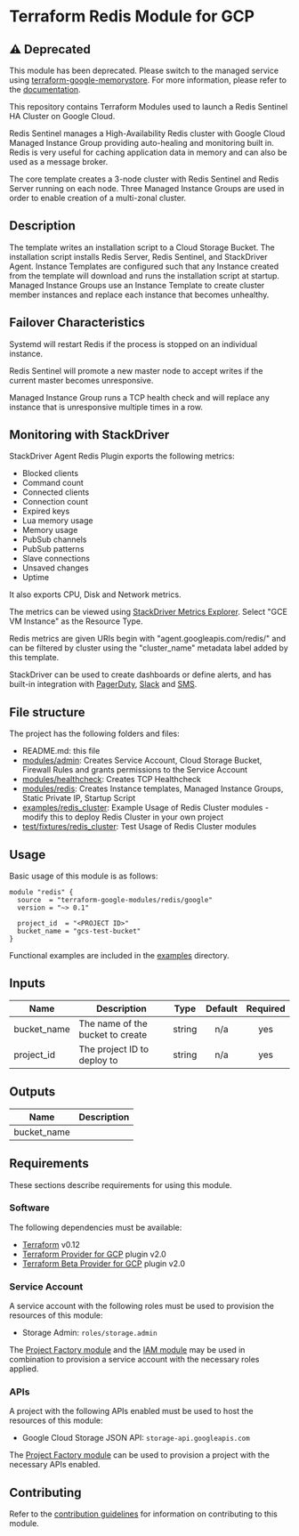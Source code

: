 # Terraform Redis Module for GCP

## ⚠ Deprecated

This module has been deprecated. Please switch to the managed service using [terraform-google-memorystore](https://github.com/terraform-google-modules/terraform-google-memorystore). For more information, please refer to the [documentation](https://cloud.google.com/memorystore/docs/redis/redis-overview).

This repository contains Terraform Modules used to launch a Redis Sentinel HA Cluster on Google Cloud.

Redis Sentinel manages a High-Availability Redis cluster with Google Cloud Managed Instance Group providing auto-healing and monitoring built in. Redis is very useful for caching application data in memory and can also be used as a message broker.

The core template creates a 3-node cluster with Redis Sentinel and Redis Server running on each node. Three Managed Instance Groups are used in order to enable creation of a multi-zonal cluster.

## Description

The template writes an installation script to a Cloud Storage Bucket. The installation script installs Redis Server, Redis Sentinel, and StackDriver Agent. Instance Templates are configured such that any Instance created from the template will download and runs the installation script at startup. Managed Instance Groups use an Instance Template to create cluster member instances and replace each instance that becomes unhealthy.


## Failover Characteristics

Systemd will restart Redis if the process is stopped on an individual instance.

Redis Sentinel will promote a new master node to accept writes if the current master becomes unresponsive.

Managed Instance Group runs a TCP health check and will replace any instance that is unresponsive multiple times in a row.

## Monitoring with StackDriver

StackDriver Agent Redis Plugin exports the following metrics:
- Blocked clients
- Command count
- Connected clients
- Connection count
- Expired keys
- Lua memory usage
- Memory usage
- PubSub channels
- PubSub patterns
- Slave connections
- Unsaved changes
- Uptime

It also exports CPU, Disk and Network metrics.

The metrics can be viewed using [StackDriver Metrics Explorer](https://app.google.stackdriver.com/metrics-explorer). Select "GCE VM Instance" as the Resource Type.

Redis metrics are given URIs begin with "agent.googleapis.com/redis/" and can be filtered by cluster using the "cluster_name" metadata label added by this template.

StackDriver can be used to create dashboards or define alerts, and has built-in integration with [PagerDuty](https://app.google.stackdriver.com/settings/accounts/notifications/pagerduty), [Slack](https://app.google.stackdriver.com/settings/accounts/notifications/slack) and [SMS](https://app.google.stackdriver.com/settings/accounts/notifications/sms).


## File structure
The project has the following folders and files:

- README.md: this file
- [modules/admin](modules/admin): Creates Service Account, Cloud Storage Bucket, Firewall Rules and grants permissions to the Service Account
- [modules/healthcheck](modules/healthcheck): Creates TCP Healthcheck
- [modules/redis](modules/redis): Creates Instance templates, Managed Instance Groups, Static Private IP, Startup Script
- [examples/redis_cluster](examples/redis_cluster): Example Usage of Redis Cluster modules - modify this to deploy Redis Cluster in your own project
- [test/fixtures/redis_cluster](test/fixtures/redis_cluster): Test Usage of Redis Cluster modules


## Usage

Basic usage of this module is as follows:

```hcl
module "redis" {
  source  = "terraform-google-modules/redis/google"
  version = "~> 0.1"

  project_id  = "<PROJECT ID>"
  bucket_name = "gcs-test-bucket"
}
```

Functional examples are included in the
[examples](./examples/) directory.

<!-- BEGINNING OF PRE-COMMIT-TERRAFORM DOCS HOOK -->
## Inputs

| Name | Description | Type | Default | Required |
|------|-------------|:----:|:-----:|:-----:|
| bucket\_name | The name of the bucket to create | string | n/a | yes |
| project\_id | The project ID to deploy to | string | n/a | yes |

## Outputs

| Name | Description |
|------|-------------|
| bucket\_name |  |

<!-- END OF PRE-COMMIT-TERRAFORM DOCS HOOK -->

## Requirements

These sections describe requirements for using this module.

### Software

The following dependencies must be available:

- [Terraform][terraform] v0.12
- [Terraform Provider for GCP][terraform-provider-gcp] plugin v2.0
- [Terraform Beta Provider for GCP][terraform-provider-google-beta] plugin v2.0

### Service Account

A service account with the following roles must be used to provision
the resources of this module:

- Storage Admin: `roles/storage.admin`

The [Project Factory module][project-factory-module] and the
[IAM module][iam-module] may be used in combination to provision a
service account with the necessary roles applied.

### APIs

A project with the following APIs enabled must be used to host the
resources of this module:

- Google Cloud Storage JSON API: `storage-api.googleapis.com`

The [Project Factory module][project-factory-module] can be used to
provision a project with the necessary APIs enabled.

## Contributing

Refer to the [contribution guidelines](./CONTRIBUTING.md) for
information on contributing to this module.

[iam-module]: https://registry.terraform.io/modules/terraform-google-modules/iam/google
[project-factory-module]: https://registry.terraform.io/modules/terraform-google-modules/project-factory/google
[terraform-provider-gcp]: https://www.terraform.io/docs/providers/google/index.html
[terraform-provider-google-beta]: https://github.com/terraform-providers/terraform-provider-google-beta/blob/master/google-beta/
[terraform]: https://www.terraform.io/downloads.html
